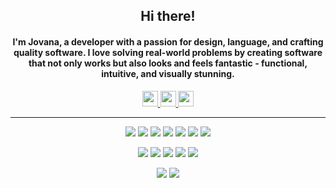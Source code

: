 <h2 align="center">Hi there!</h2>
<h4 align="center">I'm Jovana, a developer with a passion for design, language, and crafting quality software. I love solving real-world problems by creating software that not only works but also looks and feels fantastic - functional, intuitive, and visually stunning.</h4>

<p align="center">
    <a href="https://jovana-is-a-dev.netlify.app" target="_blank" rel="noopener noreferrer">
        <img src="https://img.shields.io/badge/Portfolio-000?style=for-the-badge&color=142664" height=25>
    </a>
    <a href="https://www.linkedin.com/in/jovanarandjelovic" target="_blank" rel="noopener noreferrer">
        <img src="https://img.shields.io/badge/linkedin-%230077B5.svg?&style=for-the-badge&logo=linkedin&logoColor=white" height=25>
    </a> 
     <a href="https://gitlab.com/JoRan29" target="_blank" rel="noopener noreferrer">
        <img src="https://img.shields.io/badge/GitLab-000?style=for-the-badge&logo=gitlab&logoColor=white&color=fca326" height=25>
    </a> 
</p>

<hr>

<p align="center">
    <img src="https://img.shields.io/badge/javascript%20-%23323330.svg?&style=for-the-badge&logo=javascript&logoColor=%23F7DF1E" />
    <img src="https://img.shields.io/badge/react-%2320232a.svg?style=for-the-badge&logo=react&logoColor=%2361DAFB" />
    <img src="https://img.shields.io/badge/Next-black?style=for-the-badge&logo=next.js&logoColor=white" />
    <img src="https://img.shields.io/badge/Gatsby-%23663399.svg?logo=gatsby&logoColor=white&style=for-the-badge" />
    <img src="https://img.shields.io/badge/node.js-6DA55F?style=for-the-badge&logo=node.js&logoColor=white" />
    <img src="https://img.shields.io/badge/php-000?style=for-the-badge&logo=php&logoColor=white&color=777BB3" />
    <img src="https://img.shields.io/badge/ruby%20on%20rails-000?style=for-the-badge&logo=ruby-on-rails&logoColor=white&color=cc0000" />
</p>

<p align="center">
    <img src="https://img.shields.io/badge/VsCode-000?&style=for-the-badge&logo=visual-studio-code&logoColor=white&color=0078d7"/> 
    <img src="https://img.shields.io/badge/Terminal-%234D4D4D.svg?style=for-the-badge&logo=windows-terminal&logoColor=white"/>
    <img src="https://img.shields.io/badge/git%20-%23F05033.svg?&style=for-the-badge&logo=git&logoColor=white"/>
    <img src="https://img.shields.io/badge/mac%20os-000000?style=for-the-badge&logo=macos&logoColor=F0F0F0"/>
    <img src="https://img.shields.io/badge/Linux-FCC624?style=for-the-badge&logo=linux&logoColor=black"/>
</p>

<p align="center">
    <img src="https://img.shields.io/badge/photoshop-%2331A8FF.svg?style=for-the-badge&logo=adobe%20photoshop&logoColor=white"/>
    <img src="https://img.shields.io/badge/figma-%2331A8FF.svg?style=for-the-badge&logo=figma&logoColor=white&color=314444"/>
</p>

<!--
**JoRan29/JoRan29** is a ✨ _special_ ✨ repository because its `README.md` (this file) appears on your GitHub profile.

Here are some ideas to get you started:

- 🔭 I’m currently working on ...
- 🌱 I’m currently learning ...
- 👯 I’m looking to collaborate on ...
- 🤔 I’m looking for help with ...
- 💬 Ask me about ...
- 📫 How to reach me: ...
- 😄 Pronouns: ...
- ⚡ Fun fact: ...
-->
